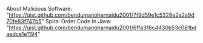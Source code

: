 About Malicious Software: "https://gist.github.com/bendumanoharnaidu2001/7f9d59e1c5328e2a2a9d70fe83f747b5"
Spiral Order Code In Java: "https://gist.github.com/bendumanoharnaidu2001/6ffa316c4430b53c081bdaedce1e1194"
